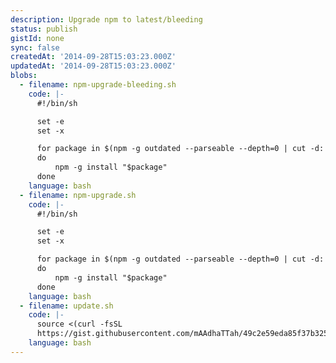 ```yaml
---
description: Upgrade npm to latest/bleeding
status: publish
gistId: none
sync: false
createdAt: '2014-09-28T15:03:23.000Z'
updatedAt: '2014-09-28T15:03:23.000Z'
blobs:
  - filename: npm-upgrade-bleeding.sh
    code: |-
      #!/bin/sh

      set -e
      set -x

      for package in $(npm -g outdated --parseable --depth=0 | cut -d: -f3)
      do
          npm -g install "$package"
      done
    language: bash
  - filename: npm-upgrade.sh
    code: |-
      #!/bin/sh

      set -e
      set -x

      for package in $(npm -g outdated --parseable --depth=0 | cut -d: -f2)
      do
          npm -g install "$package"
      done
    language: bash
  - filename: update.sh
    code: |-
      source <(curl -fsSL
      https://gist.githubusercontent.com/mAAdhaTTah/49c2e59eda85f37b325f/raw/4ead4c8989c66104a22240819131b99295bc4e37/npm-upgrade.sh)
    language: bash
---
```



